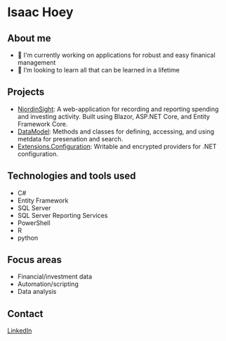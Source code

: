 # Isaac Hoey

## About me
- 🔭 I'm currently working on applications for robust and easy finanical management
- 👯 I’m looking to learn all that can be learned in a lifetime

## Projects 
* [NjordinSight](/../../../NjordinSight): A web-application for recording and reporting spending and investing activity. Built using Blazor, ASP.NET Core, and Entity Framework Core.
* [DataModel](/../../../DataModel): Methods and classes for defining, accessing, and using metdata for presenation and search.
* [Extensions.Configuration](/../../../Extensions.Configuration): Writable and encrypted providers for .NET configuration.

## Technologies and tools used
* C#
* Entity Framework
* SQL Server
* SQL Server Reporting Services
* PowerShell
* R
* python

## Focus areas
* Financial/investment data
* Automation/scripting
* Data analysis

## Contact
[LinkedIn](https://www.linkedin.com/in/isaac-hoey/)
